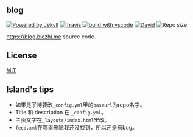 
## blog

[![Powered by Jekyll](https://img.shields.io/badge/Powered%20by-Jekyll-blue.svg?style=flat-square)](https://jekyllrb.com/) [![Travis](https://img.shields.io/travis/biezhi/blog.svg?style=flat-square)](https://travis-ci.org/biezhi/blog) [![build with vscode](https://img.shields.io/badge/build%20with-vscode-blue.svg?style=flat-square)](https://code.visualstudio.com) [![David](https://img.shields.io/david/biezhi/blog.svg?style=flat-square)](https://github.com/biezhi/blog)
 ![Repo size](https://img.shields.io/github/repo-size/biezhi/blog.svg?style=flat-square&colorB=328657)

https://blog.biezhi.me source code.

## License

[MIT](LICENSE)




## Island's tips

- 如果是子博要改`_config.yml`里的`baseurl`为repo名字。
- Title 和 description 在 `_config.yml`。
- 主页文字在`_layouts/index.html`里改。
- `feed.xml`在哪里删除我还没找到，所以还是有bug。